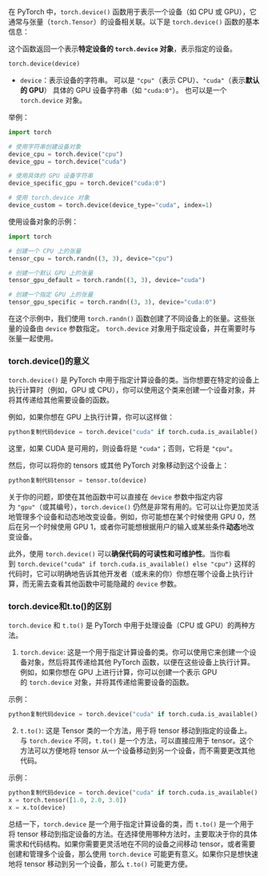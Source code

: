 在 PyTorch 中，`torch.device()` 函数用于表示一个设备（如 CPU 或 GPU），它通常与张量（`torch.Tensor`）的设备相关联。以下是 `torch.device()` 函数的基本信息：

这个函数返回一个表示**特定设备的 `torch.device` 对象**，表示指定的设备。

```python
torch.device(device)
```

- `device`：表示设备的字符串。
可以是 `"cpu"`（表示 CPU）、`"cuda"`（表示**默认的 GPU**）
具体的 GPU 设备字符串（如 `"cuda:0"`）。
也可以是一个 `torch.device` 对象。

举例：
```python
import torch

# 使用字符串创建设备对象
device_cpu = torch.device("cpu")
device_gpu = torch.device("cuda")

# 使用具体的 GPU 设备字符串
device_specific_gpu = torch.device("cuda:0")

# 使用 torch.device 对象
device_custom = torch.device(device_type="cuda", index=1)
```

使用设备对象的示例：
```python
import torch

# 创建一个 CPU 上的张量
tensor_cpu = torch.randn((3, 3), device="cpu")

# 创建一个默认 GPU 上的张量
tensor_gpu_default = torch.randn((3, 3), device="cuda")

# 创建一个指定 GPU 上的张量
tensor_gpu_specific = torch.randn((3, 3), device="cuda:0")
```

在这个示例中，我们使用 `torch.randn()` 函数创建了不同设备上的张量。这些张量的设备由 `device` 参数指定。 `torch.device` 对象用于指定设备，并在需要时与张量一起使用。

### torch.device()的意义
`torch.device()` 是 PyTorch 中用于指定计算设备的类。当你想要在特定的设备上执行计算时（例如，GPU 或 CPU），你可以使用这个类来创建一个设备对象，并将其传递给其他需要设备的函数。

例如，如果你想在 GPU 上执行计算，你可以这样做：

```python
python复制代码device = torch.device("cuda" if torch.cuda.is_available() else "cpu")
```

这里，如果 CUDA 是可用的，则设备将是 `"cuda"`；否则，它将是 `"cpu"`。

然后，你可以将你的 tensors 或其他 PyTorch 对象移动到这个设备上：

```python
python复制代码tensor = tensor.to(device)
```

关于你的问题，即使在其他函数中可以直接在 `device` 参数中指定内容为 `"gpu"`（或其编号），`torch.device()` 仍然是非常有用的。它可以让你更加灵活地管理多个设备和动态地改变设备。例如，你可能想在某个时候使用 GPU 0，然后在另一个时候使用 GPU 1，或者你可能想根据用户的输入或某些条件**动态**地改变设备。

此外，使用 `torch.device()` 可以**确保代码的可读性和可维护性**。当你看到 `torch.device("cuda" if torch.cuda.is_available() else "cpu")` 这样的代码时，它可以明确地告诉其他开发者（或未来的你）你想在哪个设备上执行计算，而无需去查看其他函数中可能隐藏的 `device` 参数。

### torch.device和t.to()的区别
`torch.device` 和 `t.to()` 是 PyTorch 中用于处理设备（CPU 或 GPU）的两种方法。

1. `torch.device`: 这是一个用于指定计算设备的类。你可以使用它来创建一个设备对象，然后将其传递给其他 PyTorch 函数，以便在这些设备上执行计算。例如，如果你想在 GPU 上进行计算，你可以创建一个表示 GPU 的 `torch.device` 对象，并将其传递给需要设备的函数。

示例：

```python
python复制代码device = torch.device("cuda" if torch.cuda.is_available() else "cpu")  x = torch.tensor([1.0, 2.0, 3.0], device=device)
```

2. `t.to()`: 这是 Tensor 类的一个方法，用于将 tensor 移动到指定的设备上。与 `torch.device` 不同，`t.to()` 是一个方法，可以直接应用于 tensor。这个方法可以方便地将 tensor 从一个设备移动到另一个设备，而不需要更改其他代码。

示例：

```python
python复制代码device = torch.device("cuda" if torch.cuda.is_available() else "cpu") 
x = torch.tensor([1.0, 2.0, 3.0])  
x = x.to(device)
```

总结一下，`torch.device` 是一个用于指定计算设备的类，而 `t.to()` 是一个用于将 tensor 移动到指定设备的方法。在选择使用哪种方法时，主要取决于你的具体需求和代码结构。如果你需要更灵活地在不同的设备之间移动 tensor，或者需要创建和管理多个设备，那么使用 `torch.device` 可能更有意义。如果你只是想快速地将 tensor 移动到另一个设备，那么 `t.to()` 可能更方便。